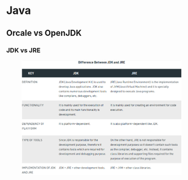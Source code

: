# Java

## Orcale vs OpenJDK



### JDK vs JRE

<figure><img src="../.gitbook/assets/image (1).png" alt=""><figcaption></figcaption></figure>
